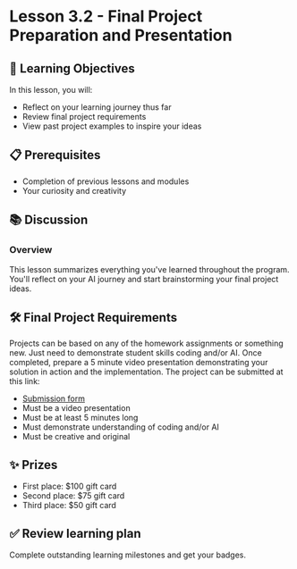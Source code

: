 # Lesson 3.2 - Final Project Preparation and Presentation

## 🎯 Learning Objectives
In this lesson, you will:
- Reflect on your learning journey thus far
- Review final project requirements
- View past project examples to inspire your ideas

## 📋 Prerequisites
- Completion of previous lessons and modules
- Your curiosity and creativity

## 📚 Discussion

### Overview
This lesson summarizes everything you've learned throughout the program. You'll reflect on your AI journey and start brainstorming your final project ideas. 

## 🛠️ Final Project Requirements
Projects can be based on any of the homework assignments or something new. Just need to demonstrate student skills coding and/or AI. Once completed, prepare a 5 minute video presentation demonstrating your solution in action and the implementation. The project can be submitted at this link:

- [Submission form](https://aka.ms/bsmpcoding/submission)
- Must be a video presentation​
- Must be at least 5 minutes long​
- Must demonstrate understanding of coding and/or AI​
- Must be creative and original

## ✨ Prizes
- First place: $100 gift card​
- Second place: $75 gift card​
- Third place: $50 gift card

## ✅ Review learning plan
Complete outstanding learning milestones and get your badges.

